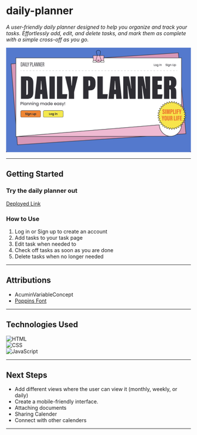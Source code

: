 # daily-planner

_A user-friendly daily planner designed to help you organize and track your tasks. Effortlessly add, edit, and delete tasks, and mark them as complete with a simple cross-off as you go._


![Screenshot or Logo](/public/images/planner.png)  

----------

## Getting Started

### Try the daily planner out

[Deployed Link](https://nargessalmahdi.github.io/Whack-A-Mole/)

### How to Use

1. Log in or Sign up to create an account
2. Add tasks to your task page
3. Edit task when needed to
4. Check off tasks as soon as you are done
5. Delete tasks when no longer needed

----------

## Attributions

-   AcuminVariableConcept
-   [Poppins Font](https://fonts.google.com/share?selection.family=Poppins:ital,wght@0,100;0,200;0,300;0,400;0,500;0,600;0,700;0,800;0,900;1,100;1,200;1,300;1,400;1,500;1,600;1,700;1,800;1,900)


----------

## Technologies Used

![HTML](https://img.shields.io/badge/-HTML-E34F26?logo=html5&logoColor=white&style=flat-square)  
![CSS](https://img.shields.io/badge/-CSS-1572B6?logo=css3&logoColor=white&style=flat-square)  
![JavaScript](https://img.shields.io/badge/-JavaScript-F7DF1E?logo=javascript&logoColor=black&style=flat-square)

----------

## Next Steps

- Add different views where the user can view it (monthly, weekly, or daily)
- Create a mobile-friendly interface.
- Attaching documents
- Sharing Calender
- Connect with other calenders
----------